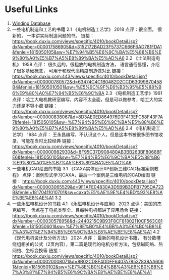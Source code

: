 # Useful Links

1. [Winding Database](https://www.emetor.com/windings/)
2. 一些电机制造和工艺的书籍
    2.1 《电机制造工艺学》 2018
         点评：很全面， 很新的， 一本讲实际制造问题的书。
         链接：
         https://book.duxiu.com/views/specific/4010/bookDetail.jsp?dxNumber=000017586905&d=3152172BAD23F5737C666F6AD781FDA1&fenlei=1815050105&sw=%E7%94%B5%E6%9C%BA%E5%88%B6%E9%80%A0%E5%B7%A5%E8%89%BA%E5%AD%A6
   2.2 《土法制造电机》 1958
         点评： 很久远的，很粗放的电机制造方法， 语言通俗易懂，介绍了很多基础概念， 可用于和现代高精度制造做对比
         链接：
               https://book.duxiu.com:443/views/specific/4010/bookDetail.jsp?dxNumber=000000780572&d=63474C4C1B0482D2CCD63099B70458B4&fenlei=181505010501&sw=%E5%9C%9F%E6%B3%95%E5%88%B6%E9%80%A0%E7%94%B5%E6%9C%BA
   2.3 《电机制造工艺学》1961
         点评：哈工大电机教研室编写，内容不太全面，但是可以做参考，哈工大的实力还是不容小觑
         链接：
               https://book.duxiu.com/views/specific/4010/bookDetail.jsp?dxNumber=000000838067&d=8D3AE0ED864976D3F413EFC58F43F7A7&fenlei=1815050105&sw=%E7%94%B5%E6%9C%BA%E5%88%B6%E9%80%A0%E5%B7%A5%E8%89%BA%E5%AD%A6
   2.4 《电机制造工艺学》 1984
         点评： 王永昌编写，不认识这个人，但是这本书被很多图书馆收录，可能在当时比较经典
         链接：
               https://book.duxiu.com/views/specific/4010/bookDetail.jsp?dxNumber=000000982930&d=8F95C37D908480AB3BB263BF80688FE6&fenlei=1815050105&sw=%E7%94%B5%E6%9C%BA%E5%88%B6%E9%80%A0%E5%B7%A5%E8%89%BA%E5%AD%A6
3. 一些电机CAD绘图的书籍
   3.1 《CAXA实体设计XP创新三维CAD标准案例教程》
         点评：案例形式学习CAXA，最后一个案例是三维电机的CAD绘图
         链接：
               https://book.duxiu.com:443/views/specific/4010/bookDetail.jsp?dxNumber=000003065529&d=9F1AFE04830A3D5B9B3DFB7795DA723B&fenlei=18170411010701&sw=caxa%E5%AE%9E%E4%BD%93%E8%AE%BE%E8%AE%A1
   3.2 
4. 一些永磁电机设计的书籍
   4.1 《永磁电机设计与应用》 2023
           点评：美国的杰克编写， 优点在于电机类型全、且每种电机都讲了应用场合
           链接：
           https://book.duxiu.com/views/specific/4010/bookDetail.jsp?dxNumber=000030578958&d=2440215C9B93F8CF81802110CF563C81&fenlei=1815050601&sw=%E7%8E%B0%E4%BB%A3%E6%B0%B8%E7%A3%81%E7%94%B5%E6%9C%BA%E8%AE%BE%E8%AE%A1
    4.2 《现代电机设计及分析方法》 2024
           点评： 最新的电机设计书籍， 有分数槽绕组相关的公式（2页内容），第二篇是现代的电机分析方法，包括磁网络、热网络、坐标变换等
           链接：
           https://book.duxiu.com/views/specific/4010/bookDetail.jsp?dxNumber=000020008071&d=8B02CD8F4DDFF6407A78537838AA6061&fenlei=1815050102&sw=%E7%8E%B0%E4%BB%A3%E6%B0%B8%E7%A3%81%E7%94%B5%E6%9C%BA%E8%AE%BE%E8%AE%A1
